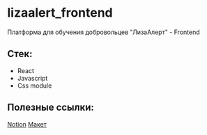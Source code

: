 # lizaalert_frontend
Платформа для обучения добровольцев "ЛизаАлерт" - Frontend

## Стек:
- React
- Javascript
- Css module

## Полезные ссылки:
[Notion](https://www.notion.so/Workspase-1078a8066a6e45fbb9ad07854f7e0f38)
[Макет](https://www.figma.com/file/FasUcYffR2kJAhPvBGcACW/LizaAlert-Mockups?node-id=155%3A5905)
